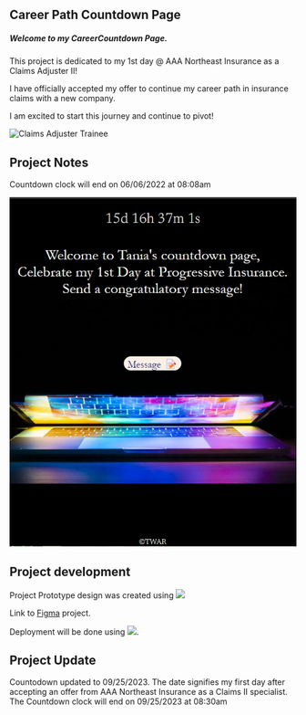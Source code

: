## Career Path Countdown Page

##### Welcome to my CareerCountdown Page.

This project is dedicated to my 1st day @ AAA Northeast Insurance as a Claims Adjuster II!

I have officially accepted my offer to continue my career path in insurance claims with a new company. 

I am excited to start this journey and continue to pivot!

![Claims Adjuster Trainee](https://images.unsplash.com/photo-1553002401-c0945c2ff0b0?ixlib=rb-4.0.3&ixid=M3wxMjA3fDB8MHxwaG90by1wYWdlfHx8fGVufDB8fHx8fA%3D%3D&auto=format&fit=crop&w=335&q=80)

## Project Notes

Countdown clock will end on 06/06/2022 at 08:08am

![landing page](images/landingpage.png)
## Project development

Project Prototype design was created using <img src="https://img.shields.io/badge/Figma-F24E1E?style=for-the-badge&logo=figma&logoColor=white" /> 

Link to [Figma](https://www.figma.com/file/OVvHkdQlcwJ9VGRg3FWubX/Odin-Veggie-Recipe?node-id=301%3A4) project.

Deployment will be done using <img src="https://img.shields.io/badge/Netlify-00C7B7?style=for-the-badge&logo=netlify&logoColor=white" />.

## Project Update

Countodown updated to 09/25/2023. The date signifies my first day after accepting an offer from AAA Northeast Insurance as a Claims II specialist.
The Countdown clock will end on 09/25/2023 at 08:30am

